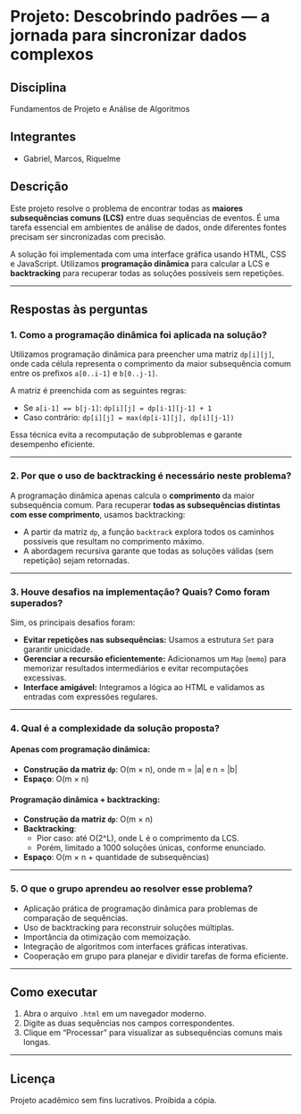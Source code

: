 # Projeto: Descobrindo padrões — a jornada para sincronizar dados complexos

## Disciplina
Fundamentos de Projeto e Análise de Algoritmos

## Integrantes
- Gabriel, Marcos, Riquelme

## Descrição
Este projeto resolve o problema de encontrar todas as **maiores subsequências comuns (LCS)** entre duas sequências de eventos. É uma tarefa essencial em ambientes de análise de dados, onde diferentes fontes precisam ser sincronizadas com precisão.

A solução foi implementada com uma interface gráfica usando HTML, CSS e JavaScript. Utilizamos **programação dinâmica** para calcular a LCS e **backtracking** para recuperar todas as soluções possíveis sem repetições.

---

## Respostas às perguntas

### 1. Como a programação dinâmica foi aplicada na solução?
Utilizamos programação dinâmica para preencher uma matriz `dp[i][j]`, onde cada célula representa o comprimento da maior subsequência comum entre os prefixos `a[0..i-1]` e `b[0..j-1]`.

A matriz é preenchida com as seguintes regras:
- Se `a[i-1] == b[j-1]`: `dp[i][j] = dp[i-1][j-1] + 1`
- Caso contrário: `dp[i][j] = max(dp[i-1][j], dp[i][j-1])`

Essa técnica evita a recomputação de subproblemas e garante desempenho eficiente.

---

### 2. Por que o uso de backtracking é necessário neste problema?
A programação dinâmica apenas calcula o **comprimento** da maior subsequência comum. Para recuperar **todas as subsequências distintas com esse comprimento**, usamos backtracking:

- A partir da matriz `dp`, a função `backtrack` explora todos os caminhos possíveis que resultam no comprimento máximo.
- A abordagem recursiva garante que todas as soluções válidas (sem repetição) sejam retornadas.

---

### 3. Houve desafios na implementação? Quais? Como foram superados?
Sim, os principais desafios foram:

- **Evitar repetições nas subsequências:** Usamos a estrutura `Set` para garantir unicidade.
- **Gerenciar a recursão eficientemente:** Adicionamos um `Map` (`memo`) para memorizar resultados intermediários e evitar recomputações excessivas.
- **Interface amigável:** Integramos a lógica ao HTML e validamos as entradas com expressões regulares.

---

### 4. Qual é a complexidade da solução proposta?

#### Apenas com programação dinâmica:
- **Construção da matriz `dp`**: O(m × n), onde m = |a| e n = |b|
- **Espaço**: O(m × n)

#### Programação dinâmica + backtracking:
- **Construção da matriz `dp`**: O(m × n)
- **Backtracking**:
  - Pior caso: até O(2^L), onde L é o comprimento da LCS.
  - Porém, limitado a 1000 soluções únicas, conforme enunciado.
- **Espaço**: O(m × n + quantidade de subsequências)

---

### 5. O que o grupo aprendeu ao resolver esse problema?

- Aplicação prática de programação dinâmica para problemas de comparação de sequências.
- Uso de backtracking para reconstruir soluções múltiplas.
- Importância da otimização com memoização.
- Integração de algoritmos com interfaces gráficas interativas.
- Cooperação em grupo para planejar e dividir tarefas de forma eficiente.

---

## Como executar

1. Abra o arquivo `.html` em um navegador moderno.
2. Digite as duas sequências nos campos correspondentes.
3. Clique em “Processar” para visualizar as subsequências comuns mais longas.

---

## Licença
Projeto acadêmico sem fins lucrativos. Proibida a cópia.

